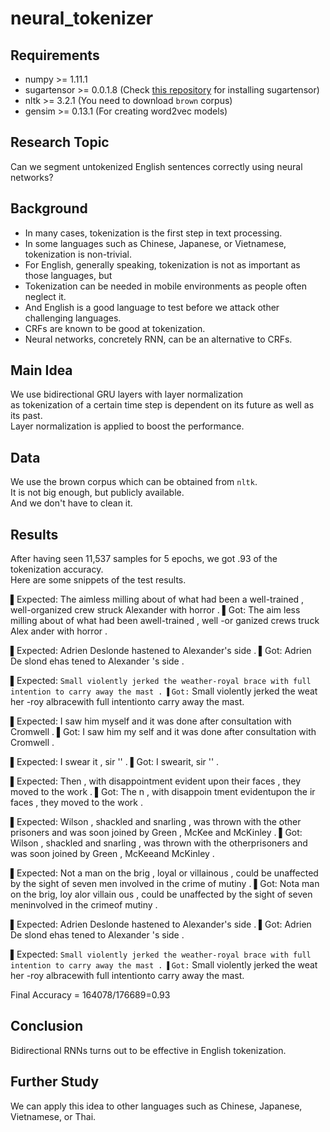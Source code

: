 # neural_tokenizer

## Requirements
  * numpy >= 1.11.1
  * sugartensor >= 0.0.1.8 (Check [this repository](https://github.com/buriburisuri/sugartensor) for installing sugartensor)
  * nltk >= 3.2.1 (You need to download `brown` corpus)
  * gensim >= 0.13.1 (For creating word2vec models)

## Research Topic
Can we segment untokenized English sentences correctly using neural networks?

## Background
  * In many cases, tokenization is the first step in text processing.
  * In some languages such as Chinese, Japanese, or Vietnamese, tokenization is non-trivial.
  * For English, generally speaking, tokenization is not as important as those languages, but
  * Tokenization can be needed in mobile environments as people often neglect it.
  * And English is a good language to test before we attack other challenging languages.
  * CRFs are known to be good at tokenization.
  * Neural networks, concretely RNN, can be an alternative to CRFs.

## Main Idea
We use bidirectional GRU layers with layer normalization <br/> as
tokenization of a certain time step is dependent on its future as well as its past. <br />
Layer normalization is applied to boost the performance.

## Data
We use the brown corpus which can be obtained from `nltk`. <br />
It is not big enough, but publicly available.<br />
And we don't have to clean it.

## Results
After having seen 11,537 samples for 5 epochs, we got .93 of the tokenization accuracy.<br/> 
Here are some snippets of the test results.

▌Expected: The aimless milling about of what had been a well-trained , well-organized crew struck Alexander with horror .
▌Got: The aim less milling about of what had been awell-trained , well -or ganized crews truck Alex ander with horror .

▌Expected: Adrien Deslonde hastened to Alexander's side .
▌Got: Adrien De slond ehas tened to Alexander 's side .

▌Expected: `` Small violently jerked the weather-royal brace with full intention to carry away the mast .
▌Got: `` Small violently jerked the weat her -roy albracewith full intentionto carry away the mast.

▌Expected: I saw him myself and it was done after consultation with Cromwell .
▌Got: I saw him my self and it was done after consultation with Cromwell .

▌Expected: I swear it , sir '' .
▌Got: I swearit, sir '' .

▌Expected: Then , with disappointment evident upon their faces , they moved to the work .
▌Got: The n , with disappoin tment evidentupon the ir faces , they moved to the work .

▌Expected: Wilson , shackled and snarling , was thrown with the other prisoners and was soon joined by Green , McKee and McKinley .
▌Got: Wilson , shackled and snarling , was thrown with the otherprisoners and was soon joined by Green , McKeeand McKinley .

▌Expected: Not a man on the brig , loyal or villainous , could be unaffected by the sight of seven men involved in the crime of mutiny .
▌Got: Nota man on the brig, loy alor villain ous , could be unaffected by the sight of seven meninvolved in the crimeof mutiny .

▌Expected: Adrien Deslonde hastened to Alexander's side .
▌Got: Adrien De slond ehas tened to Alexander 's side .

▌Expected: `` Small violently jerked the weather-royal brace with full intention to carry away the mast .
▌Got: `` Small violently jerked the weat her -roy albracewith full intentionto carry away the mast.

Final Accuracy = 164078/176689=0.93

## Conclusion
Bidirectional RNNs turns out to be effective in English tokenization.

## Further Study
We can apply this idea to other languages such as Chinese, Japanese, Vietnamese, or Thai.




